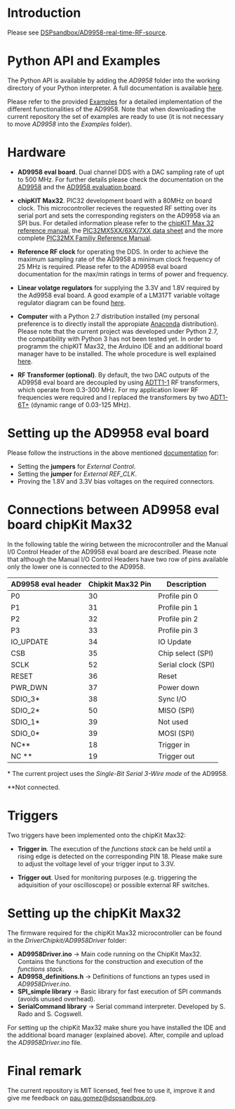 # Introduction
Please see [DSPsandbox/AD9958-real-time-RF-source](https://www.dspsandbox.org/AD9958-real-time-RF-source).
# Python API and Examples
The Python API is available by adding the *AD9958* folder into the working directory of your Python interpreter. A full documentation is available [here](https://dspsandbox.github.io/AD9958-real-time-RF-source/).

Please refer to the provided [Examples](https://github.com/dspsandbox/AD9958-real-time-RF-source/tree/master/Examples) for a detailed implementation of the different functionalities of the AD9958. Note that when downloading the current repository the set of examples are ready to use (it is not necessary to move *AD9958* into the *Examples* folder).
# Hardware
* **AD9958 eval board**. Dual channel DDS with a DAC sampling rate of upt to 500 MHz. For further details please check the documentation on the [AD9958](https://www.analog.com/en/products/ad9958.html) and the [AD9958 evaluation board](https://www.analog.com/en/design-center/evaluation-hardware-and-software/evaluation-boards-kits/eval-ad9958.html).

* **chipKIT Max32**. PIC32 development board with a 80MHz on board clock. This microcontroller recieves the requested RF setting over its serial port and sets the corresponding registers on the AD9958 via an SPI bus. For detailed information please refer to the [chipKIT Max 32 reference manual](https://reference.digilentinc.com/chipkit_max32/refmanual),  the [PIC32MX5XX/6XX/7XX data sheet](http://ww1.microchip.com/downloads/en/DeviceDoc/60001156J.pdf) and the more complete [PIC32MX Familiy Reference Manual](http://hades.mech.northwestern.edu/images/2/21/61132B_PIC32ReferenceManual.pdf).

* **Reference RF clock** for operating the DDS. In order to achieve the maximum sampling rate of the AD9958 a minimum clock frequency of 25 MHz is required. Please refer to the  AD9958 eval board documentation for the max/min ratings in terms of power and frequency.

* **Linear volatge regulators** for supplying the 3.3V and 1.8V required by the Ad9958 eval board. A good example of a LM317T variable voltage regulator diagram can be found [here](https://www.electronics-tutorials.ws/blog/variable-voltage-power-supply.html).

* **Computer** with a Python 2.7 distribution installed (my personal preference is to directly install the appropiate [Anaconda](https://www.anaconda.com/download/) distribution). Please note that the current project was developed under Python 2.7, the compatibility with Python 3 has not been tested yet. In order to programm the chipKIT Max32, the Arduino IDE and an additional board manager have to be installed. The whole procedure is well explained [here](https://chipkit.net/wiki/index.php?title=ChipKIT_core).

* **RF Transformer (optional)**. By default, the two DAC outputs of the AD9958 eval board are decoupled by using [ADTT1-1](https://www.minicircuits.com/WebStore/dashboard.html?model=ADTT1-1) RF transformers, which operate from 0.3-300 MHz. For my application lower RF frequencies were required and I replaced the transformers by two [ADT1-6T+](https://www.minicircuits.com/WebStore/dashboard.html?model=ADT1-6T%2B) (dynamic range of 0.03-125 MHz).

# Setting up the AD9958 eval board
Please follow the instructions in the above mentioned [documentation](https://www.analog.com/en/design-center/evaluation-hardware-and-software/evaluation-boards-kits/eval-ad9958.html) for:
* Setting the **jumpers** for *External Control*.
* Setting the **jumper** for *External REF_CLK*.
* Proving the 1.8V and 3.3V bias voltages on the required connectors.

# Connections between AD9958 eval board chipKit Max32 
In the following table the wiring between the microcontroller and the Manual I/0 Control Header of the AD9958 eval board are described. Please note that although the Manual I/O Control Headers have two row of pins available only the lower one is connected to the AD9958.




|AD9958 eval header |Chipkit Max32 Pin |Description       |
| ------------- | ------------- | ------------- |
| P0 | 30 |Profile pin 0|
| P1 | 31 |Profile pin 1|
| P2 | 32 |Profile pin 2|
| P3 | 33 |Profile pin 3|
| IO_UPDATE | 34 |IO Update|
| CSB | 35 |Chip select (SPI) |
| SCLK | 52 |Serial clock (SPI)|
| RESET | 36 |Reset|
| PWR_DWN | 37 |Power down|
| SDIO_3\* | 38 |Sync I/O |
| SDIO_2\* | 50 | MISO (SPI) |
| SDIO_1\* | 39 | Not used |
| SDIO_0\* | 39 | MOSI (SPI) |
| NC\*\* | 18 | Trigger in |
| NC \*\* | 19 |Trigger out |


\* The current project uses the *Single-Bit Serial 3-Wire mode* of the AD9958.

\*\*Not connected.

# Triggers
Two triggers have been implemented onto the chipKit Max32:
* **Trigger in**. The execution of the *functions stack* can be held until a rising edge is detected on the corresponding PIN 18. Please make sure to adjust the voltage level of your trigger input to 3.3V.

* **Trigger out**. Used for monitoring purposes (e.g. triggering the adquisition of your oscilloscope) or possible external RF switches.

# Setting up the chipKit Max32
The firmware required for the chipKit Max32 microcontroller can be found in the *DriverChipkit/AD9958Driver* folder:
* **AD9958Driver.ino** -> Main code running on the ChipKit Max32. Contains the functions for the construction and execution of the *functions stack*.
* **AD9958_definitions.h** -> Definitions of functions an types used in *AD9958Driver.ino*.
* **SPI_simple library** -> Basic library for fast execution of SPI commands (avoids unused overhead).
* **SerialCommand library** -> Serial command interpreter. Developed by S. Rado and S. Cogswell. 

For setting up the chipKit Max32 make shure you have installed the IDE and the additional board manager (explained above). After, compile and upload the *AD9958Driver.ino* file.

# Final remark
The current repository is MIT licensed, feel free to use it, improve it and give me feedback on pau.gomez@dspsandbox.org.  



